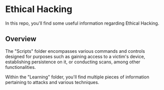 # Ethical Hacking
In this repo, you'll find some useful information regarding Ethical Hacking. 


## Overview
The "Scripts" folder encompasses various commands and controls designed for purposes such as gaining access to a victim's device, establishing persistence on it, or conducting scans, among other functionalities.

Within the "Learning" folder, you'll find multiple pieces of information pertaining to attacks and various techniques.
